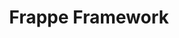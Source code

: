 ---
codehost: https://github.com/frappe/frappe
logohandle: frappeframework
sort: frappeframework
title: Frappe Framework
website: https://frappeframework.com/
---
